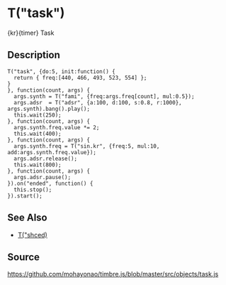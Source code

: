 T("task")
=========
{kr}{timer} Task

## Description ##

```timbre
T("task", {do:5, init:function() {
  return { freq:[440, 466, 493, 523, 554] };
}
}, function(count, args) {
  args.synth = T("fami", {freq:args.freq[count], mul:0.5});
  args.adsr  = T("adsr", {a:100, d:100, s:0.8, r:1000}, args.synth).bang().play();
  this.wait(250);
}, function(count, args) {
  args.synth.freq.value *= 2;
  this.wait(400);
}, function(count, args) {
  args.synth.freq = T("sin.kr", {freq:5, mul:10, add:args.synth.freq.value});
  args.adsr.release();
  this.wait(800);
}, function(count, args) {
  args.adsr.pause();
}).on("ended", function() {
  this.stop();
}).start();
```

## See Also ##
- [T("shced)](./sched.html)

## Source ##
https://github.com/mohayonao/timbre.js/blob/master/src/objects/task.js
